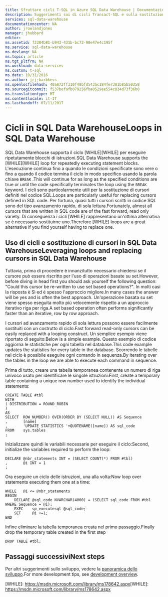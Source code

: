 ```yaml
---
title: Sfruttare cicli T-SQL in Azure SQL Data Warehouse | Documentazione Microsoft
description: Suggerimenti sui di cicli Transact-SQL e sulla sostituzione di cursori in Azure SQL Data Warehouse per lo sviluppo di soluzioni.
services: sql-data-warehouse
documentationcenter: NA
author: jrowlandjones
manager: jhubbard
editor: 
ms.assetid: f3384b81-b943-431b-bc73-90e47e4c195f
ms.service: sql-data-warehouse
ms.devlang: NA
ms.topic: article
ms.tgt_pltfrm: NA
ms.workload: data-services
ms.custom: t-sql
ms.date: 10/31/2016
ms.author: jrj;barbkess
ms.openlocfilehash: 40a872ff310f48bfd543ac184fe7301b85b50258
ms.sourcegitcommit: f537befafb079256fba0529ee554c034d73f36b0
ms.translationtype: MT
ms.contentlocale: it-IT
ms.lasthandoff: 07/11/2017
---
```

# <a name="loops-in-sql-data-warehouse"></a><span data-ttu-id="3d85a-103">Cicli in SQL Data Warehouse</span><span class="sxs-lookup"><span data-stu-id="3d85a-103">Loops in SQL Data Warehouse</span></span>
<span data-ttu-id="3d85a-104">SQL Data Warehouse supporta il ciclo [WHILE][WHILE] per eseguire ripetutamente blocchi di istruzioni.</span><span class="sxs-lookup"><span data-stu-id="3d85a-104">SQL Data Warehouse supports the [WHILE][WHILE] loop for repeatedly executing statement blocks.</span></span> <span data-ttu-id="3d85a-105">L'esecuzione continua fino a quando le condizioni specificate sono vere o fino a quando il codice termina il ciclo in modo specifico usando la parola chiave `BREAK` .</span><span class="sxs-lookup"><span data-stu-id="3d85a-105">This will continue for as long as the specified conditions are true or until the code specifically terminates the loop using the `BREAK` keyword.</span></span> <span data-ttu-id="3d85a-106">I cicli sono particolarmente utili per la sostituzione di cursori definiti nel codice SQL.</span><span class="sxs-lookup"><span data-stu-id="3d85a-106">Loops are particularly useful for replacing cursors defined in SQL code.</span></span> <span data-ttu-id="3d85a-107">Per fortuna, quasi tutti i cursori scritti in codice SQL sono del tipo avanzamento rapido, di sola lettura.</span><span class="sxs-lookup"><span data-stu-id="3d85a-107">Fortunately, almost all cursors that are written in SQL code are of the fast forward, read only variety.</span></span> <span data-ttu-id="3d85a-108">Di conseguenza i cicli [WHILE] rappresentano un'ottima alternativa se è necessario sostituirne uno.</span><span class="sxs-lookup"><span data-stu-id="3d85a-108">Therefore [WHILE] loops are a great alternative if you find yourself having to replace one.</span></span>

## <a name="leveraging-loops-and-replacing-cursors-in-sql-data-warehouse"></a><span data-ttu-id="3d85a-109">Uso di cicli e sostituzione di cursori in SQL Data Warehouse</span><span class="sxs-lookup"><span data-stu-id="3d85a-109">Leveraging loops and replacing cursors in SQL Data Warehouse</span></span>
<span data-ttu-id="3d85a-110">Tuttavia, prima di procedere è innanzitutto necessario chiedersi se il cursore può essere riscritto per l'uso di operazioni basate su set.</span><span class="sxs-lookup"><span data-stu-id="3d85a-110">However, before diving in head first you should ask yourself the following question: "Could this cursor be re-written to use set based operations?".</span></span> <span data-ttu-id="3d85a-111">In molti casi la risposta è Sì ed è spesso l'approccio migliore.</span><span class="sxs-lookup"><span data-stu-id="3d85a-111">In many cases the answer will be yes and is often the best approach.</span></span> <span data-ttu-id="3d85a-112">Un'operazione basata su set viene spesso eseguita molto più velocemente rispetto a un approccio iterativo riga per riga.</span><span class="sxs-lookup"><span data-stu-id="3d85a-112">A set based operation often performs significantly faster than an iterative, row by row approach.</span></span>

<span data-ttu-id="3d85a-113">I cursori ad avanzamento rapido di sola lettura possono essere facilmente sostituiti con un costrutto di ciclo.</span><span class="sxs-lookup"><span data-stu-id="3d85a-113">Fast forward read-only cursors can be easily replaced with a looping construct.</span></span> <span data-ttu-id="3d85a-114">Un semplice esempio viene riportato di seguito:</span><span class="sxs-lookup"><span data-stu-id="3d85a-114">Below is a simple example.</span></span> <span data-ttu-id="3d85a-115">Questo esempio di codice aggiorna le statistiche per ogni tabella nel database.</span><span class="sxs-lookup"><span data-stu-id="3d85a-115">This code example updates the statistics for every table in the database.</span></span> <span data-ttu-id="3d85a-116">Scorrendo le tabelle nel ciclo è possibile eseguire ogni comando in sequenza.</span><span class="sxs-lookup"><span data-stu-id="3d85a-116">By iterating over the tables in the loop we are able to execute each command in sequence.</span></span>

<span data-ttu-id="3d85a-117">Prima di tutto, creare una tabella temporanea contenente un numero di riga univoco usato per identificare le singole istruzioni:</span><span class="sxs-lookup"><span data-stu-id="3d85a-117">First, create a temporary table containing a unique row number used to identify the individual statements:</span></span>

```
CREATE TABLE #tbl
WITH
( DISTRIBUTION = ROUND_ROBIN
)
AS
SELECT  ROW_NUMBER() OVER(ORDER BY (SELECT NULL)) AS Sequence
,       [name]
,       'UPDATE STATISTICS '+QUOTENAME([name]) AS sql_code
FROM    sys.tables
;
```

<span data-ttu-id="3d85a-118">Inizializzare quindi le variabili necessarie per eseguire il ciclo:</span><span class="sxs-lookup"><span data-stu-id="3d85a-118">Second, initialize the variables required to perform the loop:</span></span>

```
DECLARE @nbr_statements INT = (SELECT COUNT(*) FROM #tbl)
,       @i INT = 1
;
```

<span data-ttu-id="3d85a-119">Ora eseguire un ciclo delle istruzioni, una alla volta:</span><span class="sxs-lookup"><span data-stu-id="3d85a-119">Now loop over statements executing them one at a time:</span></span>

```
WHILE   @i <= @nbr_statements
BEGIN
    DECLARE @sql_code NVARCHAR(4000) = (SELECT sql_code FROM #tbl WHERE Sequence = @i);
    EXEC    sp_executesql @sql_code;
    SET     @i +=1;
END
```

<span data-ttu-id="3d85a-120">Infine eliminare la tabella temporanea creata nel primo passaggio.</span><span class="sxs-lookup"><span data-stu-id="3d85a-120">Finally drop the temporary table created in the first step</span></span>

```
DROP TABLE #tbl;
```


<!--Every topic should have next steps and links to the next logical set of content to keep the customer engaged-->

## <a name="next-steps"></a><span data-ttu-id="3d85a-121">Passaggi successivi</span><span class="sxs-lookup"><span data-stu-id="3d85a-121">Next steps</span></span>
<span data-ttu-id="3d85a-122">Per altri suggerimenti sullo sviluppo, vedere la [panoramica dello sviluppo][development overview].</span><span class="sxs-lookup"><span data-stu-id="3d85a-122">For more development tips, see [development overview][development overview].</span></span>

<!--Image references-->

<!--Article references-->
[development overview]: sql-data-warehouse-overview-develop.md

<!--MSDN references-->
<span data-ttu-id="3d85a-123">[WHILE]: https://msdn.microsoft.com/library/ms178642.aspx</span><span class="sxs-lookup"><span data-stu-id="3d85a-123">[WHILE]: https://msdn.microsoft.com/library/ms178642.aspx</span></span>


<!--Other Web references-->
